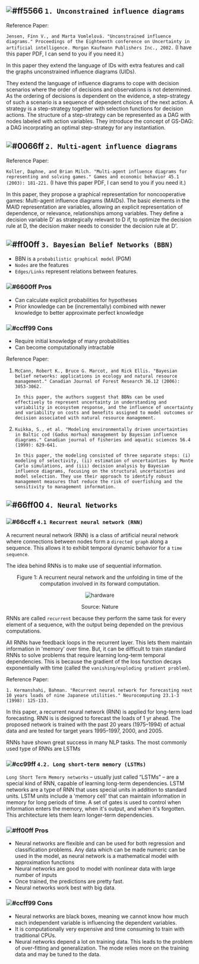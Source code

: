 ## ![#ff5566](https://placehold.it/15/ff5566/000000?text=+) `1. Unconstrained influence diagrams`

Reference Paper:

`Jensen, Finn V., and Marta Vomlelová. "Unconstrained influence diagrams." Proceedings of the Eighteenth conference on Uncertainty in artificial intelligence. Morgan Kaufmann Publishers Inc., 2002.` (I have this paper PDF, I can send to you if
you need it.)

   In this paper they extend the language of IDs with extra features and call the graphs unconstrained influence
   diagrams (UIDs).

   They extend the language of influence diagrams to cope with decision scenarios where the order of decisions and
   observations is not determined. As the ordering of decisions is dependent on the evidence, a step-strategy of such a
   scenario is a sequence of dependent choices of the next action. A strategy is a step-strategy together with selection
   functions for decision actions. The structure of a step-strategy can be represented as a DAG with nodes labeled with action
   variables. They introduce the concept of GS-DAG: a DAG incorprating an optimal step-strategy for any instantiation.

## ![#0066ff](https://placehold.it/15/0066ff/000000?text=+) `2. Multi-agent influence diagrams`

Reference Paper:

`Koller, Daphne, and Brian Milch. "Multi-agent influence diagrams for representing and solving games." Games and economic behavior 45.1 (2003): 181-221.` (I have this paper PDF, I can send to you if you need it.)

   In this paper, they propose a graphical representation for noncooperative games: Multi-agent influence diagrams (MAIDs).
   The basic elements in the MAID representation are variables, allowing an explicit representation of dependence, or
   relevance, relationships among variables. They define a decision variable D' as strategically relevant to D if, to optimize
   the decision rule at D, the decision maker needs to consider the decision rule at D'.

## ![#ff00ff](https://placehold.it/15/ff00ff/000000?text=+) `3. Bayesian Belief Networks (BBN)`

* BBN is a `probabilistic graphical model` (PGM)
* `Nodes` are the features
* `Edges/Links` represent relations between features.

### ![#6600ff](https://placehold.it/15/6600ff/000000?text=+) Pros
* Can calculate explicit probabilities for hypotheses 
* Prior knowledge can be (incrementally) combined with newer knowledge to better approximate perfect knowledge

### ![#ccff99](https://placehold.it/15/ccff99/000000?text=+) Cons
* Require initial knowledge of many probabilities
* Can become computationally intractable

Reference Paper:

1. `McCann, Robert K., Bruce G. Marcot, and Rick Ellis. "Bayesian belief networks: applications in ecology and natural resource management." Canadian Journal of Forest Research 36.12 (2006): 3053-3062.`

   `In this paper, the authors suggest that BBNs can be used effectively to represent uncertainty in understanding and
   variability in ecosystem response, and the influence of uncertainty and variability on costs and benefits assigned to model
   outcomes or decision associated with natural resource management.`

2. `Kuikka, S., et al. "Modeling environmentally driven uncertainties in Baltic cod (Gadus morhua) management by Bayesian
influence diagrams." Canadian journal of fisheries and aquatic sciences 56.4 (1999): 629-641.`

   `In this paper, the modeling consisted of three separate steps: (i) modeling of selectivity, (ii) estimation of
   uncertainties  by Monte Carlo simulations, and (iii) decision analysis by Bayesian influence diagrams, focusing on the
   structural uncertainties and model selection. They use their approach to identify robust management measures that reduce
   the risk of overfishing and the sensitivity to management information.`

## ![#66ff00](https://placehold.it/15/66ff00/000000?text=+) `4. Neural Networks`

### ![#66ccff](https://placehold.it/15/66ccff/000000?text=+) `4.1 Recurrent neural network (RNN)`

A recurrent neural network (RNN) is a class of artificial neural network where connections between nodes form a `directed
graph` along a sequence. This allows it to exhibit temporal dynamic behavior for a `time sequence`.

The idea behind RNNs is to make use of sequential information.

<p align="center">
   Figure 1: A recurrent neural network and the unfolding in time of the computation involved in its forward computation.
</p>

<p align="center">
  <img src="http://www.wildml.com/wp-content/uploads/2015/09/rnn.jpg" alt="hardware"/>
</p>

<p align="center">
Source: Nature
</p>

RNNs are called `recurrent` because they perform the same task for every element of a sequence, with the output being depended
on the previous computations. 

All RNNs have feedback loops in the recurrent layer. This lets them maintain information in 'memory' over time. But, it can be
difficult to train standard RNNs to solve problems that require learning long-term temporal dependencies. This is because the
gradient of the loss function decays exponentially with time (called the `vanishing/exploding gradient problem`).

Reference Paper:

`1. Kermanshahi, Bahman. "Recurrent neural network for forecasting next 10 years loads of nine Japanese utilities." Neurocomputing 23.1-3 (1998): 125-133.`
   
   In this paper, a recurrent neural network (RNN) is applied for long-term load forecasting. RNN is is designed to forecast
   the loads of 1 yr ahead. The proposed network is trained with the past 20 years (1975–1994) of actual data and are tested
   for target years 1995–1997, 2000, and 2005.


RNNs have shown great success in many NLP tasks. The most commonly used type of RNNs are LSTMs

### ![#cc99ff](https://placehold.it/15/cc99ff/000000?text=+) `4.2. Long short-term memory (LSTMs)`

`Long Short Term Memory networks` – usually just called “LSTMs” – are a special kind of RNN, capable of learning long-term
dependencies. LSTM networks are a type of RNN that uses special units in addition to standard units. LSTM units include a
'memory cell' that can maintain information in memory for long periods of time. A set of gates is used to control when
information enters the memory, when it's output, and when it's forgotten. This architecture lets them learn longer-term
dependencies.

### ![#ff00ff](https://placehold.it/15/ff00ff/000000?text=+) Pros
* Neural networks are flexible and can be used for both regression and classification problems. Any data which can be made
numeric can be used in the model, as neural network is a mathematical model with approximation functions
* Neural networks are good to model with nonlinear data with large number of inputs
* Once trained, the predictions are pretty fast.
* Neural networks work best with big data.

### ![#ccff99](https://placehold.it/15/ccff99/000000?text=+) Cons
* Neural networks are black boxes, meaning we cannot know how much each independent variable is influencing the dependent
variables.
* It is computationally very expensive and time consuming to train with traditional CPUs.
* Neural networks depend a lot on training data. This leads to the problem of over-fitting and generalization. The mode relies
more on the training data and may be tuned to the data.







